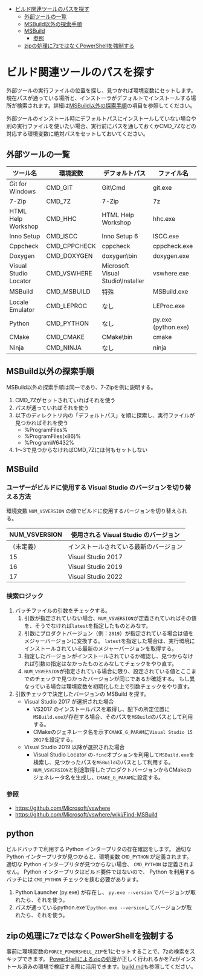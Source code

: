 ﻿- [ビルド関連ツールのパスを探す](#%E3%83%93%E3%83%AB%E3%83%89%E9%96%A2%E9%80%A3%E3%83%84%E3%83%BC%E3%83%AB%E3%81%AE%E3%83%91%E3%82%B9%E3%82%92%E6%8E%A2%E3%81%99)
  - [外部ツールの一覧](#%E5%A4%96%E9%83%A8%E3%83%84%E3%83%BC%E3%83%AB%E3%81%AE%E4%B8%80%E8%A6%A7)
  - [MSBuild以外の探索手順](#msbuild%E4%BB%A5%E5%A4%96%E3%81%AE%E6%8E%A2%E7%B4%A2%E6%89%8B%E9%A0%86)
  - [MSBuild](#msbuild)
    - [参照](#%E5%8F%82%E7%85%A7)
  - [zipの処理に7zではなくPowerShellを強制する](#zip%E3%81%AE%E5%87%A6%E7%90%86%E3%81%AB7z%E3%81%A7%E3%81%AF%E3%81%AA%E3%81%8Fpowershell%E3%82%92%E5%BC%B7%E5%88%B6%E3%81%99%E3%82%8B)

# ビルド関連ツールのパスを探す
外部ツールの実行ファイルの位置を探し、見つかれば環境変数にセットします。現在パスが通っている場所と、インストーラがデフォルトでインストールする場所が検索されます。詳細は[MSBuild以外の探索手順](#msbuild%E4%BB%A5%E5%A4%96%E3%81%AE%E6%8E%A2%E7%B4%A2%E6%89%8B%E9%A0%86)の項目を参照してください。

外部ツールのインストール時にデフォルトパスにインストールしていない場合や別の実行ファイルを使いたい場合、実行前にパスを通しておくかCMD_7Zなどの対応する環境変数に絶対パスをセットしておいてください。

## 外部ツールの一覧
|      ツール名      |   環境変数   |   デフォルトパス   |  ファイル名  |
| ------------------ | ------------ | ------------------ | ------------ |
| Git for Windows    | CMD_GIT      | Git\Cmd            | git.exe      |
| 7-Zip              | CMD_7Z       | 7-Zip              | 7z           |
| HTML Help Workshop | CMD_HHC      | HTML Help Workshop | hhc.exe      |
| Inno Setup         | CMD_ISCC     | Inno Setup 6       | ISCC.exe     |
| Cppcheck           | CMD_CPPCHECK | cppcheck           | cppcheck.exe |
| Doxygen            | CMD_DOXYGEN  | doxygen\bin        | doxygen.exe  |
| Visual Studio Locator | CMD_VSWHERE | Microsoft Visual Studio\Installer | vswhere.exe |
| MSBuild            | CMD_MSBUILD  | 特殊               | MSBuild.exe  |
| Locale Emulator    | CMD_LEPROC   | なし               | LEProc.exe   |
| Python             | CMD_PYTHON   | なし               | py.exe (python.exe) |
| CMake              | CMD_CMAKE    | CMake\bin          | cmake        |
| Ninja              | CMD_NINJA    | なし               | ninja        |

## MSBuild以外の探索手順
MSBuild以外の探索手順は同一であり、7-Zipを例に説明する。

1. CMD_7Zがセットされていればそれを使う
2. パスが通っていればそれを使う
3. 以下のディレクトリ内の「デフォルトパス」を順に探索し、実行ファイルが見つかればそれを使う
    * %ProgramFiles%
    * %ProgramFiles(x86)%
    * %ProgramW6432%
4. 1～3で見つからなければCMD_7Zには何もセットしない

## MSBuild

### ユーザーがビルドに使用する Visual Studio のバージョンを切り替える方法

環境変数 `NUM_VSVERSION` の値でビルドに使用するバージョンを切り替えられる。

| NUM_VSVERSION  | 使用される Visual Studio のバージョン  |
| -------------- | -------------------------------------- |
| （未定義）     | インストールされている最新のバージョン |
| 15             | Visual Studio 2017                     |
| 16             | Visual Studio 2019                     |
| 17             | Visual Studio 2022                     |

### 検索ロジック

1. バッチファイルの引数をチェックする。
   1. 引数が指定されていない場合、`NUM_VSVERSION`が定義されていればその値を、そうでなければ`latest`を指定したものとみなす。
   2. 引数にプロダクトバージョン（例：`2019`）が指定されている場合は値をメジャーバージョンに変換する。
      `latest`を指定した場合は、実行環境にインストールされている最新のメジャーバージョンを取得する。
   3. 指定したバージョンがインストールされているか確認し、見つからなければ引数の指定はなかったものとみなしてチェックをやり直す。
   4. `NUM_VSVERSION`が指定されている場合に限り、設定されている値とここまでのチェックで見つかったバージョンが同じであるか確認する。
      もし異なっている場合は環境変数を初期化した上で引数チェックをやり直す。
2. 引数チェックで決定したバージョンの MSBuild を探す。
   - Visual Studio 2017 が選択された場合
      - VS2017 のインストールパスを取得し、配下の所定位置に`MSBuild.exe`が存在する場合、そのパスを`MSBuild`のパスとして利用する。
      - CMakeのジェネレータ名を示す`CMAKE_G_PARAM`に`Visual Studio 15 2017`を設定する。
   - Visual Studio 2019 以降が選択された場合
      - Visual Studio Locator の`-find`オプションを利用して`MSBuild.exe`を検索し、見つかったパスを`MSBuild`のパスとして利用する。
      - `NUM_VSVERSION`と別途取得したプロダクトバージョンからCMakeのジェネレータ名を生成し、`CMAKE_G_PARAM`に設定する。

### 参照
* https://github.com/Microsoft/vswhere
* https://github.com/Microsoft/vswhere/wiki/Find-MSBuild

## python

ビルドバッチで利用する Python インタープリタの存在確認をします。
適切な Python インタープリタが見つかると、環境変数 `CMD_PYTHON` が定義されます。
適切な Python インタープリタが見つからない場合、 `CMD_PYTHON` は定義されません。
Python インタープリタはビルド要件ではないので、 Python を利用するバッチには `CMD_PYTHON` チェックを挟む必要があります。

1. Python Launcher (py.exe) が存在し、 `py.exe --version` でバージョンが取れたら、それを使う。
1. パスが通っているpython.exeで`python.exe --version`してバージョンが取れたら、それを使う。


## zipの処理に7zではなくPowerShellを強制する
事前に環境変数の`FORCE_POWERSHELL_ZIP`を1にセットすることで、7zの検索をスキップできます。
[PowerShellによるzipの処理](zip/readme.md)が正しく行われるかを7zがインストール済みの環境で検証する際に活用できます。[build.md](../build.md#powershell-によるzipファイルの圧縮解凍内容確認の強制)も参照してください。
